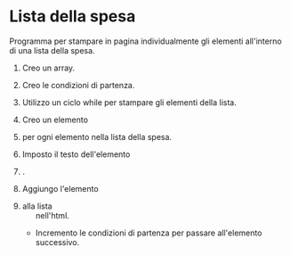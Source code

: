 Lista della spesa
===
Programma per stampare in pagina individualmente gli elementi all'interno di una lista della spesa.

1. Creo un array.

2. Creo le condizioni di partenza.

3. Utilizzo un ciclo while per stampare gli elementi della lista.

4. Creo un elemento <li> per ogni elemento nella lista della spesa.

5. Imposto il testo dell'elemento <li>.

6. Aggiungo l'elemento <li> alla lista <ul> nell'html.

7. Incremento le condizioni di partenza per passare all'elemento successivo.